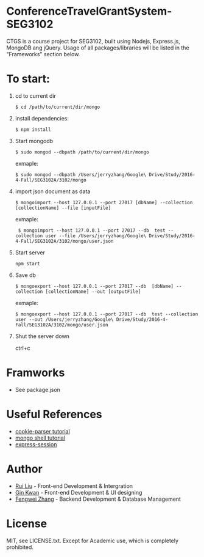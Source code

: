 # ConferenceTravelGrantSystem-SEG3102
CTGS is a course project for SEG3102, built using Nodejs, Express.js, MongoDB ang jQuery. Usage of all packages/libraries will be listed in the "Frameworks" section below.

# To start:

1. cd to current dir
    
    ```$ cd /path/to/current/dir/mongo```
    
2.  install dependencies:
    
	```$ npm install```

3.  Start mongodb 
    
    ```$ sudo mongod --dbpath /path/to/current/dir/mongo```
    
    exmaple: 
    
    ```$ sudo mongod --dbpath /Users/jerryzhang/Google\ Drive/Study/2016-4-Fall/SEG3102A/3102/mongo``` 
	
4. import json document as data
   
    ```$ mongoimport --host 127.0.0.1 --port 27017 [dbName] --collection [collectionName] --file [inputFile]```

	exmaple:
    
    ``` $ mongoimport --host 127.0.0.1 --port 27017 --db  test --collection user --file /Users/jerryzhang/Google\ Drive/Study/2016-4-Fall/SEG3102A/3102/mongo/user.json```
	
5. Start server
    
    ```npm start```
    
6. Save db
    
    ```$ mongoexport --host 127.0.0.1 --port 27017 --db  [dbName] --collection [collectionName] --out [outputFile]```
    
    exmaple: 
    
    ```$ mongoexport --host 127.0.0.1 --port 27017 --db  test --collection user --out /Users/jerryzhang/Google\ Drive/Study/2016-4-Fall/SEG3102A/3102/mongo/user.json```
	
7. Shut the server down
    
    ctrl+c
    

# Framworks
- See package.json

# Useful References
- [cookie-parser tutorial](http://expressjs-book.com/index.html%3Fp=128.html)
- [mongo shell tutorial](http://www.mkyong.com/mongodb/how-to-create-database-or-collection-in-mongodb/)
- [express-session](https://github.com/expressjs/session)

# Author
- [Rui Liu](https://github.com/RayLLiu) - Front-end Development & Intergration
- [Gin Kwan](https://github.com/GinKwan) - Front-end Development & UI designing
- [Fengwei Zhang](https://github.com/zhang96) - Backend Development & Database Management

# License

MIT, see LICENSE.txt.
Except for Academic use, which is completely prohibited.


